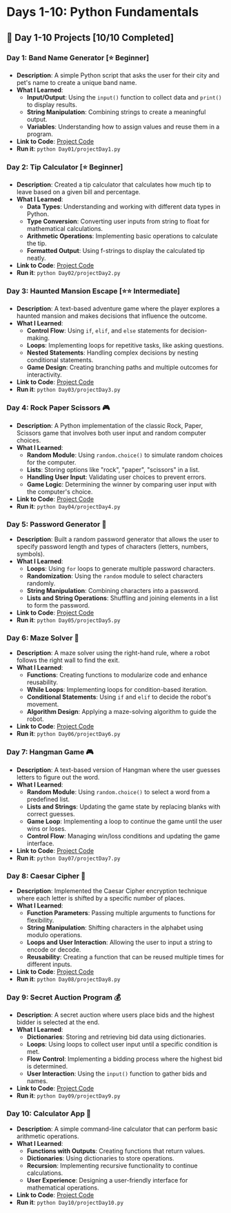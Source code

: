 <a name="day-1-10"></a>

# Days 1-10: Python Fundamentals

## 📅 Day 1-10 Projects [10/10 Completed]

### Day 1: **Band Name Generator** [⭐ Beginner]

- **Description**: A simple Python script that asks the user for their city and pet's name to create a unique band name.
- **What I Learned**:
  - **Input/Output**: Using the `input()` function to collect data and `print()` to display results.
  - **String Manipulation**: Combining strings to create a meaningful output.
  - **Variables**: Understanding how to assign values and reuse them in a program.
- **Link to Code**: [Project Code](Day01/projectDay1.py)
- **Run it**: `python Day01/projectDay1.py`

### Day 2: **Tip Calculator** [⭐ Beginner]

- **Description**: Created a tip calculator that calculates how much tip to leave based on a given bill and percentage.
- **What I Learned**:
  - **Data Types**: Understanding and working with different data types in Python.
  - **Type Conversion**: Converting user inputs from string to float for mathematical calculations.
  - **Arithmetic Operations**: Implementing basic operations to calculate the tip.
  - **Formatted Output**: Using f-strings to display the calculated tip neatly.
- **Link to Code**: [Project Code](Day02/projectDay2.py)
- **Run it**: `python Day02/projectDay2.py`

### Day 3: **Haunted Mansion Escape** [⭐⭐ Intermediate]

- **Description**: A text-based adventure game where the player explores a haunted mansion and makes decisions that influence the outcome.
- **What I Learned**:
  - **Control Flow**: Using `if`, `elif`, and `else` statements for decision-making.
  - **Loops**: Implementing loops for repetitive tasks, like asking questions.
  - **Nested Statements**: Handling complex decisions by nesting conditional statements.
  - **Game Design**: Creating branching paths and multiple outcomes for interactivity.
- **Link to Code**: [Project Code](Day03/projectDay3.py)
- **Run it**: `python Day03/projectDay3.py`

### Day 4: **Rock Paper Scissors** 🎮

- **Description**: A Python implementation of the classic Rock, Paper, Scissors game that involves both user input and random computer choices.
- **What I Learned**:
  - **Random Module**: Using `random.choice()` to simulate random choices for the computer.
  - **Lists**: Storing options like "rock", "paper", "scissors" in a list.
  - **Handling User Input**: Validating user choices to prevent errors.
  - **Game Logic**: Determining the winner by comparing user input with the computer's choice.
- **Link to Code**: [Project Code](Day04/projectDay4.py)
- **Run it**: `python Day04/projectDay4.py`

### Day 5: **Password Generator** 🔐

- **Description**: Built a random password generator that allows the user to specify password length and types of characters (letters, numbers, symbols).
- **What I Learned**:
  - **Loops**: Using `for` loops to generate multiple password characters.
  - **Randomization**: Using the `random` module to select characters randomly.
  - **String Manipulation**: Combining characters into a password.
  - **Lists and String Operations**: Shuffling and joining elements in a list to form the password.
- **Link to Code**: [Project Code](Day05/projectDay5.py)
- **Run it**: `python Day05/projectDay5.py`

### Day 6: **Maze Solver** 🧩

- **Description**: A maze solver using the right-hand rule, where a robot follows the right wall to find the exit.
- **What I Learned**:
  - **Functions**: Creating functions to modularize code and enhance reusability.
  - **While Loops**: Implementing loops for condition-based iteration.
  - **Conditional Statements**: Using `if` and `elif` to decide the robot's movement.
  - **Algorithm Design**: Applying a maze-solving algorithm to guide the robot.
- **Link to Code**: [Project Code](Day06/projectDay6.py)
- **Run it**: `python Day06/projectDay6.py`

### Day 7: **Hangman Game** 🎮

- **Description**: A text-based version of Hangman where the user guesses letters to figure out the word.
- **What I Learned**:
  - **Random Module**: Using `random.choice()` to select a word from a predefined list.
  - **Lists and Strings**: Updating the game state by replacing blanks with correct guesses.
  - **Game Loop**: Implementing a loop to continue the game until the user wins or loses.
  - **Control Flow**: Managing win/loss conditions and updating the game interface.
- **Link to Code**: [Project Code](Day07/projectDay7.py)
- **Run it**: `python Day07/projectDay7.py`

### Day 8: **Caesar Cipher** 🔐

- **Description**: Implemented the Caesar Cipher encryption technique where each letter is shifted by a specific number of places.
- **What I Learned**:
  - **Function Parameters**: Passing multiple arguments to functions for flexibility.
  - **String Manipulation**: Shifting characters in the alphabet using modulo operations.
  - **Loops and User Interaction**: Allowing the user to input a string to encode or decode.
  - **Reusability**: Creating a function that can be reused multiple times for different inputs.
- **Link to Code**: [Project Code](Day08/projectDay8.py)
- **Run it**: `python Day08/projectDay8.py`

### Day 9: **Secret Auction Program** 💰

- **Description**: A secret auction where users place bids and the highest bidder is selected at the end.
- **What I Learned**:
  - **Dictionaries**: Storing and retrieving bid data using dictionaries.
  - **Loops**: Using loops to collect user input until a specific condition is met.
  - **Flow Control**: Implementing a bidding process where the highest bid is determined.
  - **User Interaction**: Using the `input()` function to gather bids and names.
- **Link to Code**: [Project Code](Day09/projectDay9.py)
- **Run it**: `python Day09/projectDay9.py`

### Day 10: **Calculator App** 🧮

- **Description**: A simple command-line calculator that can perform basic arithmetic operations.
- **What I Learned**:
  - **Functions with Outputs**: Creating functions that return values.
  - **Dictionaries**: Using dictionaries to store operations.
  - **Recursion**: Implementing recursive functionality to continue calculations.
  - **User Experience**: Designing a user-friendly interface for mathematical operations.
- **Link to Code**: [Project Code](Day10/projectDay10.py)
- **Run it**: `python Day10/projectDay10.py`
